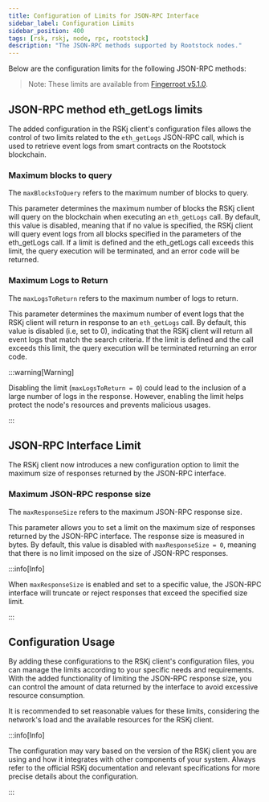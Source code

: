 ```yaml
---
title: Configuration of Limits for JSON-RPC Interface
sidebar_label: Configuration Limits
sidebar_position: 400
tags: [rsk, rskj, node, rpc, rootstock]
description: "The JSON-RPC methods supported by Rootstock nodes."
---
```


Below are the configuration limits for the following JSON-RPC methods:

> Note: These limits are available from [Fingerroot v5.1.0](https://github.com/rsksmart/rskj/releases/).

## JSON-RPC method eth_getLogs limits

The added configuration in the RSKj client's configuration files allows the control of two limits related to the `eth_getLogs` JSON-RPC call, which is used to retrieve event logs from smart contracts on the Rootstock blockchain.

### Maximum blocks to query

The `maxBlocksToQuery` refers to the maximum number of blocks to query.

This parameter determines the maximum number of blocks the RSKj client will query on the blockchain when executing an `eth_getLogs` call. By default, this value is disabled, meaning that if no value is specified,  the RSKj client will query event logs from all blocks specified in the parameters of the eth_getLogs call. If a limit is defined and the eth_getLogs call exceeds this limit, the query execution will be terminated, and an error code will be returned.

### Maximum Logs to Return

The `maxLogsToReturn` refers to the maximum number of logs to return.

This parameter determines the maximum number of event logs that the RSKj client will return in response to an `eth_getLogs` call. By default, this value is disabled (i.e, set to 0), indicating that the RSKj client will return all event logs that match the search criteria. If the limit is defined and the call exceeds this limit, the query execution will be terminated returning an error code.

:::warning[Warning]

Disabling the limit (`maxLogsToReturn = 0`) could lead to the inclusion of a large number of logs in the response. However, enabling the limit helps protect the node's resources and prevents malicious usages.

:::


## JSON-RPC Interface Limit

The RSKj client now introduces a new configuration option to limit the maximum size of responses returned by the JSON-RPC interface.

### Maximum JSON-RPC response size 

The `maxResponseSize` refers to the maximum JSON-RPC response size.

This parameter allows you to set a limit on the maximum size of responses returned by the JSON-RPC interface. The response size is measured in bytes. By default, this value is disabled with `maxResponseSize = 0`, meaning that there is no limit imposed on the size of JSON-RPC responses.

:::info[Info]

 When `maxResponseSize` is enabled and set to a specific value, the JSON-RPC interface will truncate or reject responses that exceed the specified size limit.

:::

## Configuration Usage

By adding these configurations to the RSKj client's configuration files, you can manage the limits according to your specific needs and requirements. With the added functionality of limiting the JSON-RPC response size, you can control the amount of data returned by the interface to avoid excessive resource consumption.

It is recommended to set reasonable values for these limits, considering the network's load and the available resources for the RSKj client.

:::info[Info]

The configuration may vary based on the version of the RSKj client you are using and how it integrates with other components of your system. Always refer to the official RSKj documentation and relevant specifications for more precise details about the configuration.

:::